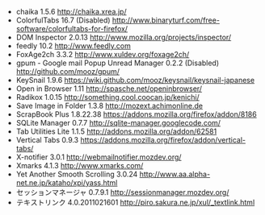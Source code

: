 * chaika 1.5.6
  <http://chaika.xrea.jp/>
* ColorfulTabs 16.7 (Disabled)
  <http://www.binaryturf.com/free-software/colorfultabs-for-firefox/>
* DOM Inspector 2.0.13
  <http://www.mozilla.org/projects/inspector/>
* feedly 10.2
  <http://www.feedly.com>
* FoxAge2ch 3.3.2
  <http://www.xuldev.org/foxage2ch/>
* gpum - Google mail Popup Unread Manager 0.2.2 (Disabled)
  <http://github.com/mooz/gpum/>
* KeySnail 1.9.6
  <https://wiki.github.com/mooz/keysnail/keysnail-japanese>
* Open in Browser 1.11
  <http://spasche.net/openinbrowser/>
* Radikox 1.0.15
  <http://something.cool.coocan.jp/kenichi/>
* Save Image in Folder 1.3.8
  <http://mozext.achimonline.de>
* ScrapBook Plus 1.8.22.38
  <https://addons.mozilla.org/firefox/addon/8186>
* SQLite Manager 0.7.7
  <http://sqlite-manager.googlecode.com/>
* Tab Utilities Lite 1.1.5
  <http://addons.mozilla.org/addon/62581>
* Vertical Tabs 0.9.3
  <https://addons.mozilla.org/firefox/addon/vertical-tabs/>
* X-notifier 3.0.1
  <http://webmailnotifier.mozdev.org/>
* Xmarks 4.1.3
  <http://www.xmarks.com/>
* Yet Another Smooth Scrolling 3.0.24
  <http://www.aa.alpha-net.ne.jp/kataho/xpi/yass.html>
* セッションマネージャ 0.7.9.1
  <http://sessionmanager.mozdev.org/>
* テキストリンク 4.0.2011021601
  <http://piro.sakura.ne.jp/xul/_textlink.html>
